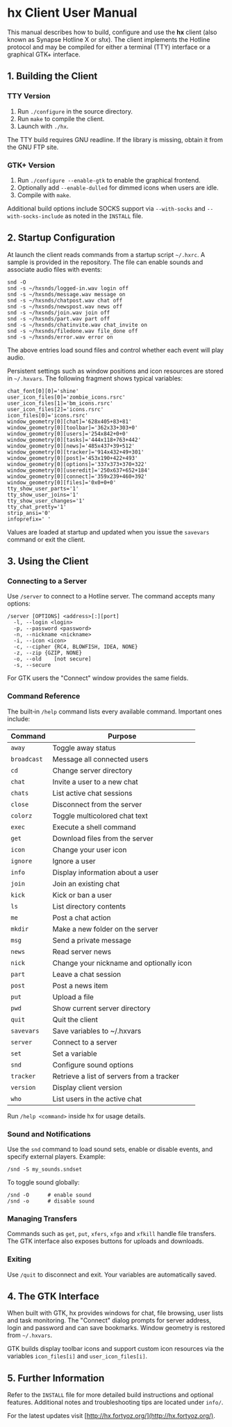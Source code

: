 # hx Client User Manual

This manual describes how to build, configure and use the **hx** client (also known as Synapse Hotline X or *shx*).  The client implements the Hotline protocol and may be compiled for either a terminal (TTY) interface or a graphical GTK+ interface.

## 1. Building the Client

### TTY Version
1. Run `./configure` in the source directory.
2. Run `make` to compile the client.
3. Launch with `./hx`.

The TTY build requires GNU readline. If the library is missing, obtain it from the GNU FTP site.

### GTK+ Version
1. Run `./configure --enable-gtk` to enable the graphical frontend.
2. Optionally add `--enable-dulled` for dimmed icons when users are idle.
3. Compile with `make`.

Additional build options include SOCKS support via `--with-socks` and `--with-socks-include` as noted in the `INSTALL` file.

## 2. Startup Configuration

At launch the client reads commands from a startup script `~/.hxrc`.  A sample is provided in the repository.  The file can enable sounds and associate audio files with events:

```shell
snd -O
snd -s ~/hxsnds/logged-in.wav login off
snd -s ~/hxsnds/message.wav message on
snd -s ~/hxsnds/chatpost.wav chat off
snd -s ~/hxsnds/newspost.wav news off
snd -s ~/hxsnds/join.wav join off
snd -s ~/hxsnds/part.wav part off
snd -s ~/hxsnds/chatinvite.wav chat_invite on
snd -s ~/hxsnds/filedone.wav file_done off
snd -s ~/hxsnds/error.wav error on
```

The above entries load sound files and control whether each event will play audio.

Persistent settings such as window positions and icon resources are stored in `~/.hxvars`.  The following fragment shows typical variables:

```text
chat_font[0][0]='shine'
user_icon_files[0]='zombie_icons.rsrc'
user_icon_files[1]='bm_icons.rsrc'
user_icon_files[2]='icons.rsrc'
icon_files[0]='icons.rsrc'
window_geometry[0][chat]='628x405+83+81'
window_geometry[0][toolbar]='362x33+303+0'
window_geometry[0][users]='254x842+0+0'
window_geometry[0][tasks]='444x118+763+442'
window_geometry[0][news]='485x437+39+512'
window_geometry[0][tracker]='914x432+49+301'
window_geometry[0][post]='453x190+422+493'
window_geometry[0][options]='337x373+370+322'
window_geometry[0][useredit]='250x637+652+184'
window_geometry[0][connect]='359x239+460+392'
window_geometry[0][files]='0x0+0+0'
tty_show_user_parts='1'
tty_show_user_joins='1'
tty_show_user_changes='1'
tty_chat_pretty='1'
strip_ansi='0'
infoprefix=' '
```

Values are loaded at startup and updated when you issue the `savevars` command or exit the client.

## 3. Using the Client

### Connecting to a Server
Use `/server` to connect to a Hotline server.  The command accepts many options:

```
/server [OPTIONS] <address>[:][port]
  -l, --login <login>
  -p, --password <password>
  -n, --nickname <nickname>
  -i, --icon <icon>
  -c, --cipher {RC4, BLOWFISH, IDEA, NONE}
  -z, --zip {GZIP, NONE}
  -o, --old    [not secure]
  -s, --secure
```

For GTK users the "Connect" window provides the same fields.

### Command Reference
The built‑in `/help` command lists every available command.  Important ones include:

| Command    | Purpose                                   |
|------------|-------------------------------------------|
| `away`     | Toggle away status                        |
| `broadcast`| Message all connected users               |
| `cd`       | Change server directory                   |
| `chat`     | Invite a user to a new chat               |
| `chats`    | List active chat sessions                 |
| `close`    | Disconnect from the server                |
| `colorz`   | Toggle multicolored chat text             |
| `exec`     | Execute a shell command                   |
| `get`      | Download files from the server            |
| `icon`     | Change your user icon                    |
| `ignore`   | Ignore a user                             |
| `info`     | Display information about a user          |
| `join`     | Join an existing chat                     |
| `kick`     | Kick or ban a user                        |
| `ls`       | List directory contents                   |
| `me`       | Post a chat action                        |
| `mkdir`    | Make a new folder on the server           |
| `msg`      | Send a private message                    |
| `news`     | Read server news                          |
| `nick`     | Change your nickname and optionally icon  |
| `part`     | Leave a chat session                      |
| `post`     | Post a news item                          |
| `put`      | Upload a file                             |
| `pwd`      | Show current server directory             |
| `quit`     | Quit the client                           |
| `savevars` | Save variables to ~/.hxvars               |
| `server`   | Connect to a server                       |
| `set`      | Set a variable                            |
| `snd`      | Configure sound options                   |
| `tracker`  | Retrieve a list of servers from a tracker |
| `version`  | Display client version                    |
| `who`      | List users in the active chat             |

Run `/help <command>` inside hx for usage details.

### Sound and Notifications
Use the `snd` command to load sound sets, enable or disable events, and specify external players.  Example:

```
/snd -S my_sounds.sndset
```

To toggle sound globally:

```
/snd -O      # enable sound
/snd -o      # disable sound
```

### Managing Transfers
Commands such as `get`, `put`, `xfers`, `xfgo` and `xfkill` handle file transfers.  The GTK interface also exposes buttons for uploads and downloads.

### Exiting
Use `/quit` to disconnect and exit.  Your variables are automatically saved.

## 4. The GTK Interface

When built with GTK, hx provides windows for chat, file browsing, user lists and task monitoring.  The "Connect" dialog prompts for server address, login and password and can save bookmarks.  Window geometry is restored from `~/.hxvars`.

GTK builds display toolbar icons and support custom icon resources via the variables `icon_files[i]` and `user_icon_files[i]`.

## 5. Further Information

Refer to the `INSTALL` file for more detailed build instructions and optional features.  Additional notes and troubleshooting tips are located under `info/`.

For the latest updates visit [http://hx.fortyoz.org/](http://hx.fortyoz.org/).

